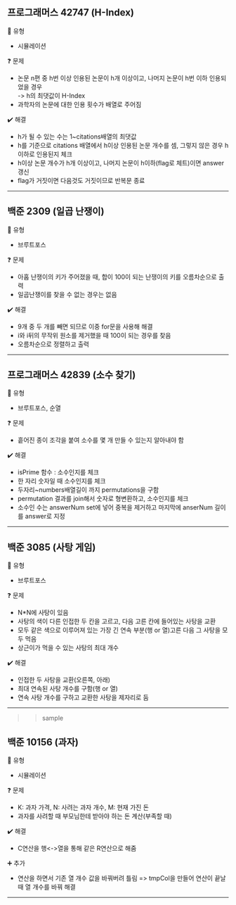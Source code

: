 ## 프로그래머스 42747 (H-Index)  
:pushpin: 유형
* 시뮬레이션

:question: 문제
* 논문 n편 중 h번 이상 인용된 논문이 h개 이상이고, 나머지 논문이 h번 이하 인용되었을 경우<br>
  -> h의 최댓값이 H-Index
* 과학자의 논문에 대한 인용 횟수가 배열로 주어짐

:heavy_check_mark: 해결
* h가 될 수 있는 수는 1~citations배열의 최댓값
* h를 기준으로 citations 배열에서 h이상 인용된 논문 개수를 셈, 그렇지 않은 경우 h이하로 인용된지 체크
* h이상 논문 개수가 h개 이상이고, 나머지 논문이 h이하(flag로 체트)이면 answer 갱신
* flag가 거짓이면 다음것도 거짓이므로 반복문 종료
  
---

## 백준 2309 (일곱 난쟁이)
:pushpin: 유형
* 브루트포스

:question: 문제
* 아홉 난쟁이의 키가 주어졌을 때, 합이 100이 되는 난쟁이의 키를 오름차순으로 출력
* 일곱난쟁이를 찾을 수 없는 경우는 없음

:heavy_check_mark: 해결  
* 9개 중 두 개를 빼면 되므로 이중 for문을 사용해 해결
* i와 i뒤의 무작위 원소를 제거했을 때 100이 되는 경우를 찾음
* 오름차순으로 정렬하고 출력

---

## 프로그래머스 42839 (소수 찾기)
:pushpin: 유형
* 브루트포스, 순열

:question: 문제
* 흩어진 종이 조각을 붙여 소수를 몇 개 만들 수 있는지 알아내야 함

:heavy_check_mark: 해결  
* isPrime 함수 : 소수인지를 체크
* 한 자리 숫자일 때 소수인지를 체크
* 두자리~numbers배열길이 까지 permutations을 구함
* permutation 결과를 join해서 숫자로 형변환하고, 소수인지를 체크
* 소수인 수는 answerNum set에 넣어 중복을 제거하고 마지막에 anserNum 길이를 answer로 지정

---  

## 백준 3085 (사탕 게임)
:pushpin: 유형
* 브루트포스

:question: 문제
* N*N에 사탕이 있음
* 사탕의 색이 다른 인접한 두 칸을 고르고, 다음 고른 칸에 들어있는 사탕을 교환
* 모두 같은 색으로 이루어져 있는 가장 긴 연속 부분(행 or 열)고른 다음 그 사탕을 모두 먹음
* 상근이가 먹을 수 있는 사탕의 최대 개수

:heavy_check_mark: 해결  
* 인접한 두 사탕을 교환(오른쪽, 아래)
* 최대 연속된 사탕 개수를 구함(행 or 열)
* 연속 사탕 개수를 구하고 교환한 사탕을 제자리로 둠

---  

>> sample

## 백준 10156 (과자)
:pushpin: 유형
* 시뮬레이션

:question: 문제
* K: 과자 가격, N: 사려는 과자 개수, M: 현재 가진 돈
* 과자를 사려할 때 부모님한테 받아야 하는 돈 계산(부족할 때)

:heavy_check_mark: 해결  
* C연산을 행<->열을 통해 같은 R연산으로 해줌

:heavy_plus_sign: 추가
* 연산을 하면서 기존 열 개수 값을 바꿔버려 틀림
  => tmpCol을 만들어 연산이 끝날 때 열 개수를 바꿔 해결
  
---  